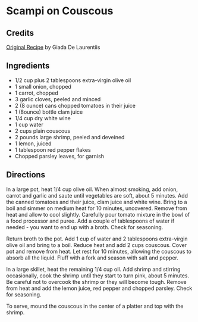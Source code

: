 # Scampi on Couscous 

## Credits

[Original Recipe](http://www.foodnetwork.com/food/recipes/recipe/0,,FOOD_9936_23248,00.html "http://www.foodnetwork.com/food/recipes/recipe/0,,FOOD 9936 23248,00.html") by Giada De Laurentiis

## Ingredients

- 1/2 cup plus 2 tablespoons extra-virgin olive oil 
- 1 small onion, chopped 
- 1 carrot, chopped 
- 3 garlic cloves, peeled and minced 
- 2 (8 ounce) cans chopped tomatoes in their juice 
- 1 (8ounce) bottle clam juice 
- 1/4 cup dry white wine 
- 1 cup water 
- 2 cups plain couscous 
- 2 pounds large shrimp, peeled and deveined 
- 1 lemon, juiced 
- 1 tablespoon red pepper flakes 
- Chopped parsley leaves, for garnish

## Directions

In a large pot, heat 1/4 cup olive oil. When almost smoking, add onion, carrot and garlic and saute until vegetables are soft, about 5 minutes. Add the canned tomatoes and their juice, clam juice and white wine. Bring to a boil and simmer on medium heat for 10 minutes, uncovered. Remove from heat and allow to cool slightly. Carefully pour tomato mixture in the bowl of a food processor and puree. Add a couple of tablespoons of water if needed - you want to end up with a broth. Check for seasoning.   
 Return broth to the pot. Add 1 cup of water and 2 tablespoons extra-virgin olive oil and bring to a boil. Reduce heat and add 2 cups couscous. Cover pot and remove from heat. Let rest for 10 minutes, allowing the couscous to absorb all the liquid. Fluff with a fork and season with salt and pepper.   
  
 In a large skillet, heat the remaining 1/4 cup oil. Add shrimp and stirring occasionally, cook the shrimp until they start to turn pink, about 5 minutes. Be careful not to overcook the shrimp or they will become tough. Remove from heat and add the lemon juice, red pepper and chopped parsley. Check for seasoning.   
  
 To serve, mound the couscous in the center of a platter and top with the shrimp.

